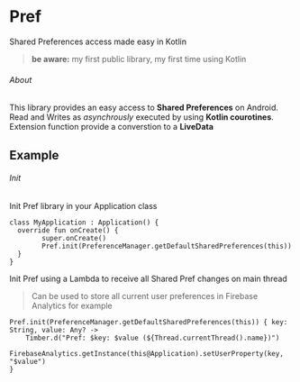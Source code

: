 # Pref
Shared Preferences access made easy in Kotlin
> **be aware:** my first public library, my first time using Kotlin

###### About 
This library provides an easy access to **Shared Preferences** on Android.
Read and Writes as *asynchrously* executed by using **Kotlin courotines**.
Extension function provide a converstion to a **LiveData** 

## Example
###### Init 
Init Pref library in your Application class
```
class MyApplication : Application() {
  override fun onCreate() {
        super.onCreate()
        Pref.init(PreferenceManager.getDefaultSharedPreferences(this))
  }
}
```
Init Pref using a Lambda to receive all Shared Pref changes on main thread
> Can be used to store all current user preferences in Firebase Analytics for example
```
Pref.init(PreferenceManager.getDefaultSharedPreferences(this)) { key: String, value: Any? ->
    Timber.d("Pref: $key: $value (${Thread.currentThread().name})")
    FirebaseAnalytics.getInstance(this@Application).setUserProperty(key, "$value")
}
```



